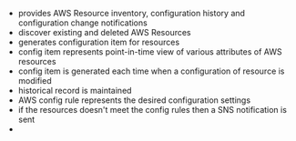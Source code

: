 * provides AWS Resource inventory, configuration history and configuration change notifications
* discover existing and deleted AWS Resources
* generates configuration item for resources
* config item represents point-in-time view of various attributes of AWS resources
* config item is generated each time when a configuration of resource is modified
* historical record is maintained
* AWS config rule represents the desired configuration settings
* if the resources doesn't meet the config rules then a SNS notification is sent
* 